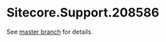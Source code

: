 # Sitecore.Support.208586

See [master branch](https://github.com/sitecoresupport/Sitecore.Support.208586) for details.